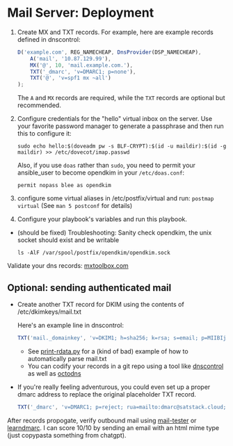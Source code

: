 # Mail Server: Deployment

1. Create MX and TXT records. For example, here are example records defined in dnscontrol:
    ```Javascript
    D('example.com', REG_NAMECHEAP, DnsProvider(DSP_NAMECHEAP),
        A('mail', '10.87.129.99'),
        MX('@', 10, 'mail.example.com.'),
        TXT('_dmarc', 'v=DMARC1; p=none'),
        TXT('@', 'v=spf1 mx ~all')
    );
    ```
    The `A` and `MX` records are required, while the `TXT` records are optional but recommended.

2. Configure credentials for the "hello" virtual inbox on the server. Use your favorite password manager to generate a passphrase and then run this to configure it:

    ```shell
    sudo echo hello:$(doveadm pw -s BLF-CRYPT):$(id -u maildir):$(id -g maildir) >> /etc/dovecot/imap.passwd
    ```

    Also, if you use `doas` rather than `sudo`, you need to permit your ansible_user to become opendkim in your `/etc/doas.conf`:

    ```
    permit nopass blee as opendkim
    ```

3. configure some virtual aliases in /etc/postfix/virtual and run: `postmap virtual` (See `man 5 postconf` for details)

4. Configure your playbook's variables and run this playbook.

*   (should be fixed) Troubleshooting: Sanity check opendkim, the unix socket should exist and be writable
    ```shell
    ls -AlF /var/spool/postfix/opendkim/opendkim.sock
    ```

Validate your dns records: [mxtoolbox.com](https://mxtoolbox.com/)

## Optional: sending authenticated mail

* Create another TXT record for DKIM using the contents of /etc/dkimkeys/mail.txt

    Here's an example line in dnscontrol:

    ```Javascript
    TXT('mail._domainkey', 'v=DKIM1; h=sha256; k=rsa; s=email; p=MIIBIjANB...QIDAQAB')
    ```

    * See [print-rdata.py](examples/print-rdata.py) for a (kind of bad) example of how to automatically parse mail.txt
    * You can codify your records in a git repo using a tool like [dnscontrol](https://dnscontrol.org/) as well as [octodns](https://github.com/octodns/octodns-easydns) 

* If you're really feeling adventurous, you could even set up a proper dmarc address to replace the original placeholder TXT record.

    ```Javascript
    TXT('_dmarc', 'v=DMARC1; p=reject; rua=mailto:dmarc@satstack.cloud; fo=1')
    ```

After records propogate, verify outbound mail using [mail-tester](https://www.mail-tester.com/) or [learndmarc](https://www.learndmarc.com/). I can score 10/10 by sending an email with an html mime type (just copypasta something from chatgpt).

